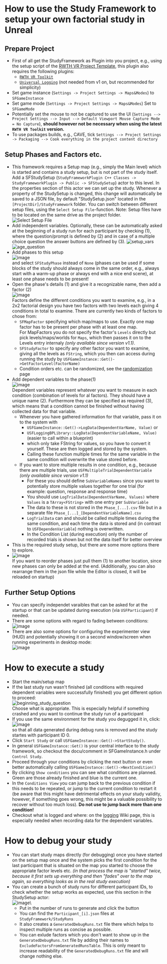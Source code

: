 # How to use the Study Framework to setup your own factorial study in Unreal

## Prepare Project
* First of all get the StudyFramework as Plugin into you project, e.g., using the setup script of the [RWTH VR Project Template](https://devhub.vr.rwth-aachen.de/VR-Group/unreal-development/unrealprojecttemplate), this plugin also requires the following plugins:
  * [``RWTH VR Toolkit``](https://devhub.vr.rwth-aachen.de/VR-Group/unreal-development/plugins/rwth-vr-toolkit)
  * [``Universal Logging``](https://devhub.vr.rwth-aachen.de/VR-Group/unreal-development/plugins/universallogging) (not needed from v1 on, but recommended for simplicity)
* Set game instance (``Settings -> Project Settings -> Maps&Modes``) to ``SFGameInstance``
* Set game mode (``Settings -> Project Settings -> Maps&Modes``) Set to ``SFGameMode``
* Potentially set the mouse to not be captured to use the UI (``Settings --> Project Settings --> Input --> Default Viewport Mouse Capture Mode = No Capture``), **should however not be necessary when using the latest ``RWTH VR Toolkit`` version.**
* To use packages builds, e.g., CAVE, tick ``Settings --> Project Settings -> Packaging --> Cook everything in the project content directory``

## Setup Phases and Factors etc.
* This framework requires a Setup map (e.g., simply the Main level) which is started and contains a study setup, but is not part of the study itself. Add a SFStudySetup (``StudyFrameworkPlugin C++ Classes -> StudyFrameworkPlugin -> Public -> SFStudySetup``) actor to this level. In the properties section of this actor we can set up the study.  Whenever a property of the StudySetup is changed, this change will automatically be saved to a JSON file, by default "StudySetup.json" located in the ```[ProjectDir]/StudyFramework``` folder. You can switch between different setup files, using the ```Select Setup File```-function. Note: Setup files have to be located on the same drive as the project folder.\
![Select Setup File](uploads/741725a5091a4143c1549b2050ae40e6/grafik.png)
* Add independent variables. Optionally, these can be automatically asked at the beginning of a study run for each participant by checking (1), where the question/prompt is defined by (2) and in case of a multiple choice question the answer buttons are defined by (3).
![setup_vars](uploads/12eed40aae5d42b18ec187387f3f42b5/setup_vars.png)
![age_question](uploads/833fbf53af9fd2c4456ae3672c42178e/age_question.png)
* Add phases to this setup\
 ![image](uploads/06e2902e6cda1d9dc7994f03ff937145/image.png)\
and select ``SFStudyPhase`` instead of ``None`` (phases can be used if some blocks of the study should always come in the same order, e.g., always start with a warm-up phase or always end with a nice end scene), at least one phase needs to be present!
* Open the phase's details (1) and give it a recognizable name, then add a factor (2)\
![image](uploads/d02708b9b1c4ba267fce27c25ad09564/image.png)\
Factors define the different conditions you want to examine, e.g., in a 2x2 factorial design you have two factors with two levels each giving 4 conditions in total to examine. There are currently two kinds of factors to chose from:
  * ``SFMapFactor`` specifying which map/maps to use. Exactly one map factor has to be present per phase with at least one map.\
For MapFactors you do not specify the factor's ``Levels`` directly but pick levels/maps/worlds for ``Maps``, which then passes it on to the Levels entry internaly *(only available since version v1.1)*.
  * ``SFStudyFactor`` to specify any other factor you want to examine, giving all the levels as ``FString``, which you then can access during running the study by ``USFGameInstance::Get()->GetFactorLevel(FactorName)``
  * Condition orders etc. can be randomized, see the [randomization](Randomization) page
* Add dependent variables to the phase(1)\
![image](uploads/968ed9a94170b6e1ae84a8b92f6902e9/image.png)\
Dependent variables represent whatever you want to measure in each condition (combination of levels for al factors). They should have a unique name (2). Furthermore they can be specified as required (3), which means that a condition cannot be finished without having collected data for that variable. 
  * Whenever you have gathered information for that variable, pass it on to the system with
    * ``USFGameInstance::Get()->LogData(DependentVarName, Value)`` or
    * ``USFLoggingBPLibrary::LogData(DependentVariableName, Value)`` (easier to call within a blueprint) 
    * which only take FString for values, so you have to convert it yourself. These are then logged and stored by the system. 
    * Calling these function multiple times for the same variable in the same condition will overwrite the value stored before.
  * If you want to store multiple results in one condition, e.g., because there are multiple trials, use ``USFMultipleTrialDependentVariable`` *(only available since version v1.1)*
    * For these you should define ``SubVariableNames`` since you want to potentially store multiple values together for one trial (for example: question, response and response time)
    * You should use ``LogTrialData(DependentVarName, Values)`` where ``Values`` is a ``TArray<FString>`` with one entry per ``SubVariable``
    * The data to these is not stored in the ``Phase_[...].csv`` file but in a separate file ``Phase_[...]_[DependentVariableName].csv``
    * ``LogTrialData`` can and should be called multiple times during the same condition, and each time the data is stored and (in contrast to ``USFDependenVariable``) nothing is overwritten.
    * In the Condition List (during execution) only the number of recorded trials is shown but not the data itself for better overview
* This is the required study setup, but there are some more options there to explore.
* ![image](uploads/ed698d70f2e68dfbc8c895cda36f56a5/image.png)\
If you want to reorder phases just pull them (1) to another location, since new phases can only be added at the end. (Additionally, you can also rearrange them in the json file while the Editor is closed, it will be reloaded on startup)

## Further Setup Options
* You can specify independet varaibles that can be asked for at the startup or that can be updated during execution (via ``USFParticipant``) if needed.
* There are some options with regard to fading between conditions:\
![image](uploads/6873bcb8e81e35a6f8a382de8f9f03b3/image.png)
* There are also some options for configuring the experimenter view (HUD) and potentially showing it on a second window/screen when running experiments in desktop mode:\
![image](uploads/130b927a397c214a54cfb417fefbb0b7/image.png)


# How to execute a study

* Start the main/setup map
* If the last study run wasn't finished (all conditions with required dependent variables were successfully finished) you get different option to proceed:\
![beginning_study_question](uploads/07e884b868c04941f2ee6fc29f813e01/beginning_study_question.png)\
Choose what is appropriate. This is especially helpful if something crashed and you want to continue the study run of a participant
* If you use the same environment for the study you degugged it in, click:\
![image](uploads/ce7df26a0703d64e4a4d7cf49713f928/image.png)\
so that all data generated during debug runs is removed and the study startes with participant ID 0.
* Click ``Start Study`` or call ``USFGameInstance::Get()->StartStudy()``.
* In general ``USFGameInstance::Get()`` is your central interface to the study framework, so checkout the docu/comment in SFGameInstance.h under ``Control Study``.
* Proceed through your conditions by clicking the next button or even better automatically calling ``USFGameInstance::Get()->NextCondition()``
* By clicking ``Show conditions`` you can see what conditions are planned. Green are those already finished and blue is the current one.
* In the ``Conditions View`` you can jump back to the previous condition if this needs to be repeated, or jump to the current condition to restart it (be aware that this might have detrimental effects on your study validity, however, if something goes wrong, this might be a valuable possibility to recover without too much loss). **Do not use to jump back more than one condition!** 
* Checkout what is logged and where: on the [logging](Logging) Wiki page, this is especially needed when recording data for the dependent variables.

# How to debug your study

* You can start study maps directly (for debugging) once you have started on the setup map once and the system picks the first condition for the last participant that is situated on the map you started to choose the appropriate factor levels etc. *(in that process the map is "started" twice, because it first sets up everything and then "fades" over to the map again, so everything looks as in the real study execution)*
* You can create a bunch of study runs for different participant IDs, to check whether the setup works as expected, use this section in the StudySetup actor: \
![image](uploads/2c3feeae173d0bab1c7863eef9f76592/image.png)\
  * Put in the number of runs to generate and click the button
  * You can find the ``Participant_[i].json`` files at ``StudyFramework/StudyRuns`` 
  * It also creates a ``GeneratedDebugRuns.txt`` file there which helps to inspect multiple runs as concise as possible.
  * You can exlude factors which you don't want to show up in the ``GeneratedDebugRuns.txt`` file by adding their names to ``ExcludeFactorsFromGeneratedRunsTable``. This is only meant to increase readability of the ``GeneratedDebugRuns.txt`` file and will change nothing else.
